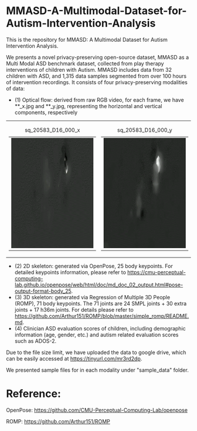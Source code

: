 # MMASD-A-Multimodal-Dataset-for-Autism-Intervention-Analysis

This is the repository for MMASD: A Multimodal Dataset for Autism Intervention Analysis.

We presents a novel privacy-preserving open-source dataset, MMASD as a Multi Modal ASD benchmark dataset, collected from play therapy interventions of children with Autism. 
MMASD includes data from 32 children with ASD, and 1,315 data samples segmented from over 100 hours of intervention recordings. 
It consists of four privacy-preserving modalities of data: 
- (1) Optical flow: derived from raw RGB video, for each frame, we have **_x.jpg and **_y.jpg, representing the horizontal and vertical components, respectively

<table>
  <tr>
    <td>
      <table>
        <caption>sq_20583_D16_000_x</caption>
        <tr>
          <td><img src="sample_data/sq_20583_D16_000_x.gif" width="450" height="300"></td>
        </tr>
      </table>
    </td>
    <td>
      <table>
        <caption>sq_20583_D16_000_y</caption>
        <tr>
          <td><img src="sample_data/sq_20583_D16_000_y.gif" width="450" height="300"></td>
        </tr>
      </table>
    </td>
  </tr>
</table>



- (2) 2D skeleton: generated via OpenPose, 25 body keypoints. For detailed keypoints information, please refer to https://cmu-perceptual-computing-lab.github.io/openpose/web/html/doc/md_doc_02_output.html#pose-output-format-body_25.
- (3) 3D skeleton: generated via Regression of Multiple 3D People (ROMP), 71 body keypoints. The 71 joints are 24 SMPL joints + 30 extra joints + 17 h36m joints. For details please refer to https://github.com/Arthur151/ROMP/blob/master/simple_romp/README.md.
- (4) Clinician ASD evaluation scores of children, including demographic information (age, gender, etc.) and autism related evaluation scores such as ADOS-2.

Due to the file size limit, we have uploaded the data to google drive, which can be easily accessed at https://tinyurl.com/mr3rd2dp.

We presented sample files for in each modality under "sample_data" folder. 

# Reference:

OpenPose: https://github.com/CMU-Perceptual-Computing-Lab/openpose

ROMP: https://github.com/Arthur151/ROMP


